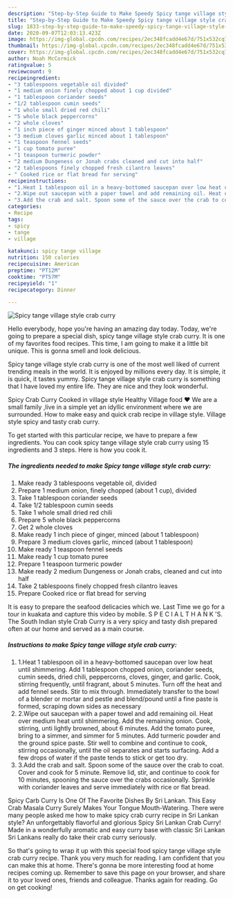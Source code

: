 ```yaml
---
description: "Step-by-Step Guide to Make Speedy Spicy tange village style crab curry"
title: "Step-by-Step Guide to Make Speedy Spicy tange village style crab curry"
slug: 1833-step-by-step-guide-to-make-speedy-spicy-tange-village-style-crab-curry
date: 2020-09-07T12:03:13.423Z
image: https://img-global.cpcdn.com/recipes/2ec348fcadd4e67d/751x532cq70/spicy-tange-village-style-crab-curry-recipe-main-photo.jpg
thumbnail: https://img-global.cpcdn.com/recipes/2ec348fcadd4e67d/751x532cq70/spicy-tange-village-style-crab-curry-recipe-main-photo.jpg
cover: https://img-global.cpcdn.com/recipes/2ec348fcadd4e67d/751x532cq70/spicy-tange-village-style-crab-curry-recipe-main-photo.jpg
author: Noah McCormick
ratingvalue: 5
reviewcount: 9
recipeingredient:
- "3 tablespoons vegetable oil divided"
- "1 medium onion finely chopped about 1 cup divided"
- "1 tablespoon coriander seeds"
- "1/2 tablespoon cumin seeds"
- "1 whole small dried red chili"
- "5 whole black peppercorns"
- "2 whole cloves"
- "1 inch piece of ginger minced about 1 tablespoon"
- "3 medium cloves garlic minced about 1 tablespoon"
- "1 teaspoon fennel seeds"
- "1 cup tomato puree"
- "1 teaspoon turmeric powder"
- "2 medium Dungeness or Jonah crabs cleaned and cut into half"
- "2 tablespoons finely chopped fresh cilantro leaves"
- " Cooked rice or flat bread for serving"
recipeinstructions:
- "1.Heat 1 tablespoon oil in a heavy-bottomed saucepan over low heat until shimmering. Add 1 tablespoon chopped onion, coriander seeds, cumin seeds, dried chili, peppercorns, cloves, ginger, and garlic. Cook, stirring frequently, until fragrant, about 5 minutes. Turn off the heat and add fennel seeds. Stir to mix through. Immediately transfer to the bowl of a blender or mortar and pestle and blend/pound until a fine paste is formed, scraping down sides as necessary"
- "2.Wipe out saucepan with a paper towel and add remaining oil. Heat over medium heat until shimmering. Add the remaining onion. Cook, stirring, unti lightly browned, about 6 minutes. Add the tomato puree, bring to a simmer, and simmer for 5 minutes. Add turmeric powder and the ground spice paste. Stir well to combine and continue to cook, stirring occasionally, until the oil separates and starts surfacing. Add a few drops of water if the paste tends to stick or get too dry."
- "3.Add the crab and salt. Spoon some of the sauce over the crab to coat. Cover and cook for 5 minute. Remove lid, stir, and continue to cook for 10 minutes, spooning the sauce over the crabs occasionally. Sprinkle with coriander leaves and serve immediately with rice or flat bread."
categories:
- Recipe
tags:
- spicy
- tange
- village

katakunci: spicy tange village 
nutrition: 150 calories
recipecuisine: American
preptime: "PT12M"
cooktime: "PT57M"
recipeyield: "1"
recipecategory: Dinner

---
```



![Spicy tange village style crab curry](https://img-global.cpcdn.com/recipes/2ec348fcadd4e67d/751x532cq70/spicy-tange-village-style-crab-curry-recipe-main-photo.jpg)

Hello everybody, hope you're having an amazing day today. Today, we're going to prepare a special dish, spicy tange village style crab curry. It is one of my favorites food recipes. This time, I am going to make it a little bit unique. This is gonna smell and look delicious.

Spicy tange village style crab curry is one of the most well liked of current trending meals in the world. It is enjoyed by millions every day. It is simple, it is quick, it tastes yummy. Spicy tange village style crab curry is something that I have loved my entire life. They are nice and they look wonderful.

Spicy Crab Curry Cooked in village style Healthy Village food ♥ We are a small family ,live in a simple yet an idyllic environment where we are surrounded. How to make easy and quick crab recipe in village style. Village style spicy and tasty crab curry.


To get started with this particular recipe, we have to prepare a few ingredients. You can cook spicy tange village style crab curry using 15 ingredients and 3 steps. Here is how you cook it.

<!--inarticleads1-->

##### The ingredients needed to make Spicy tange village style crab curry:

1. Make ready 3 tablespoons vegetable oil, divided
1. Prepare 1 medium onion, finely chopped (about 1 cup), divided
1. Take 1 tablespoon coriander seeds
1. Take 1/2 tablespoon cumin seeds
1. Take 1 whole small dried red chili
1. Prepare 5 whole black peppercorns
1. Get 2 whole cloves
1. Make ready 1 inch piece of ginger, minced (about 1 tablespoon)
1. Prepare 3 medium cloves garlic, minced (about 1 tablespoon)
1. Make ready 1 teaspoon fennel seeds
1. Make ready 1 cup tomato puree
1. Prepare 1 teaspoon turmeric powder
1. Make ready 2 medium Dungeness or Jonah crabs, cleaned and cut into half
1. Take 2 tablespoons finely chopped fresh cilantro leaves
1. Prepare  Cooked rice or flat bread for serving


It is easy to prepare the seafood delicacies which we. Last Time we go for a tour in kuakata and capture this video by mobile. S P E C I A L T H A N K &#39;S. The South Indian style Crab Curry is a very spicy and tasty dish prepared often at our home and served as a main course. 

<!--inarticleads2-->

##### Instructions to make Spicy tange village style crab curry:

1. 1.Heat 1 tablespoon oil in a heavy-bottomed saucepan over low heat until shimmering. Add 1 tablespoon chopped onion, coriander seeds, cumin seeds, dried chili, peppercorns, cloves, ginger, and garlic. Cook, stirring frequently, until fragrant, about 5 minutes. Turn off the heat and add fennel seeds. Stir to mix through. Immediately transfer to the bowl of a blender or mortar and pestle and blend/pound until a fine paste is formed, scraping down sides as necessary
1. 2.Wipe out saucepan with a paper towel and add remaining oil. Heat over medium heat until shimmering. Add the remaining onion. Cook, stirring, unti lightly browned, about 6 minutes. Add the tomato puree, bring to a simmer, and simmer for 5 minutes. Add turmeric powder and the ground spice paste. Stir well to combine and continue to cook, stirring occasionally, until the oil separates and starts surfacing. Add a few drops of water if the paste tends to stick or get too dry.
1. 3.Add the crab and salt. Spoon some of the sauce over the crab to coat. Cover and cook for 5 minute. Remove lid, stir, and continue to cook for 10 minutes, spooning the sauce over the crabs occasionally. Sprinkle with coriander leaves and serve immediately with rice or flat bread.


Spicy Carb Curry Is One Of The Favorite Dishes By Sri Lankan. This Easy Crab Masala Curry Surely Makes Your Tongue Mouth-Watering. There were many people asked me how to make spicy crab curry recipe in Sri Lankan style? An unforgettably flavorful and glorious Spicy Sri Lankan Crab Curry! Made in a wonderfully aromatic and easy curry base with classic Sri Lankan Sri Lankans really do take their crab curry seriously. 

So that's going to wrap it up with this special food spicy tange village style crab curry recipe. Thank you very much for reading. I am confident that you can make this at home. There's gonna be more interesting food at home recipes coming up. Remember to save this page on your browser, and share it to your loved ones, friends and colleague. Thanks again for reading. Go on get cooking!
